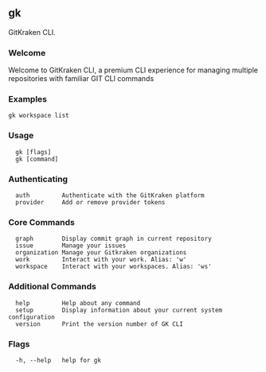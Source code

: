## gk

GitKraken CLI.

### Welcome

Welcome to GitKraken CLI, a premium CLI experience for managing multiple repositories with familiar GIT CLI commands

### Examples

```
gk workspace list
```


### Usage

```
  gk [flags]
  gk [command]
```

### Authenticating

```
  auth         Authenticate with the GitKraken platform
  provider     Add or remove provider tokens
```

### Core Commands

```
  graph        Display commit graph in current repository
  issue        Manage your issues
  organization Manage your Gitkraken organizations
  work         Interact with your work. Alias: 'w'
  workspace    Interact with your workspaces. Alias: 'ws'
```
### Additional Commands

```
  help         Help about any command
  setup        Display information about your current system configuration
  version      Print the version number of GK CLI
```

### Flags

```
  -h, --help   help for gk
```

